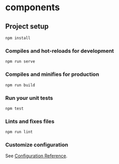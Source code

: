# components

## Project setup
```
npm install
```

### Compiles and hot-reloads for development
```
npm run serve
```

### Compiles and minifies for production
```
npm run build
```

### Run your unit tests
```
npm test
```

### Lints and fixes files
```
npm run lint
```

### Customize configuration
See [Configuration Reference](https://cli.vuejs.org/config/).

